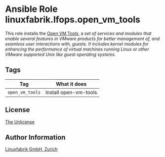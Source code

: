 # Ansible Role linuxfabrik.lfops.open_vm_tools

This role installs the [Open VM Tools](https://github.com/vmware/open-vm-tools/), a *set of services and modules that enable several features in VMware products for better management of, and seamless user interactions with, guests. It includes kernel modules for enhancing the performance of virtual machines running Linux or other VMware supported Unix like guest operating systems.*


## Tags

| Tag       | What it does                    |
| ---       | ------------                    |
| `open_vm_tools` | Install open-vm-tools     |



## License

[The Unlicense](https://unlicense.org/)


## Author Information

[Linuxfabrik GmbH, Zurich](https://www.linuxfabrik.ch)
